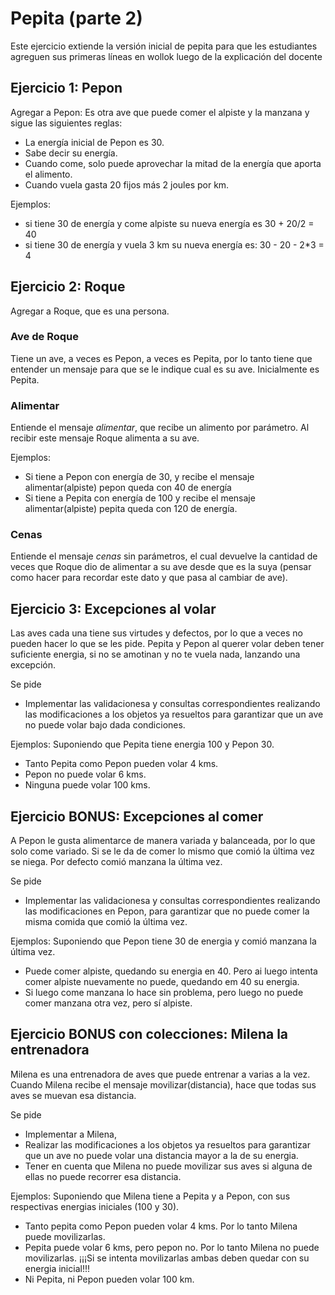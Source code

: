 # Pepita (parte 2)

Este ejercicio extiende la versión inicial de pepita para que les estudiantes agreguen
sus primeras líneas en wollok luego de la explicación del docente

## Ejercicio 1: Pepon

Agregar a Pepon: Es otra ave que puede comer el alpiste y la manzana y sigue las siguientes reglas:

- La energía inicial de Pepon es 30.
- Sabe decir su energía. 
- Cuando come, solo puede aprovechar la mitad de la energía que aporta el alimento.
- Cuando vuela gasta 20 fijos más 2 joules por km. 

Ejemplos:
- si tiene 30 de energía y come alpiste su nueva energía es 30 + 20/2 = 40 
- si tiene 30 de energía y vuela 3 km su nueva energía es: 30 - 20 - 2*3 = 4


## Ejercicio 2: Roque
Agregar a Roque, que es una persona.

### Ave de Roque
Tiene un ave, a veces es Pepon, a veces es Pepita, por lo tanto tiene que entender un mensaje para que se le indique cual es su ave. Inicialmente es Pepita.

### Alimentar

 Entiende el mensaje *alimentar*, que recibe un alimento por parámetro. Al recibir este mensaje Roque alimenta a su ave. 

Ejemplos:
- Si tiene a Pepon con energía de 30, y recibe el mensaje alimentar(alpiste) pepon queda con 40 de energía
- Si tiene a Pepita con energía de 100 y recibe el mensaje alimentar(alpiste) pepita queda con 120 de energía.

### Cenas

Entiende el mensaje *cenas* sin parámetros, el cual devuelve la cantidad de veces que Roque dio de alimentar a su ave desde que es la suya (pensar como hacer para recordar este dato y que pasa al cambiar de ave).


## Ejercicio 3: Excepciones al volar
Las aves cada una tiene sus virtudes y defectos, por lo que a veces no pueden hacer lo que se les pide.
 Pepita y Pepon al querer volar deben tener suficiente energia, si no se amotinan y no te vuela nada, lanzando una excepción.
  
Se pide 
* Implementar las validacionesa y consultas correspondientes realizando las modificaciones a los objetos ya resueltos para garantizar que un ave no puede volar bajo dada condiciones. 

Ejemplos: 
 Suponiendo que Pepita tiene energia 100 y Pepon 30.
 
 * Tanto Pepita como Pepon pueden volar 4 kms.
 * Pepon no puede volar 6 kms.
 * Ninguna puede volar 100 kms.

## Ejercicio BONUS: Excepciones al comer
 A Pepon le gusta alimentarce de manera variada y balanceada, por lo que solo come variado. Si se le da de comer lo mismo que comió la última vez se niega. Por defecto comió manzana la última vez.

Se pide 
* Implementar las validacionesa y consultas correspondientes realizando las modificaciones en Pepon, para garantizar que no puede comer la misma comida que comió la última vez.

Ejemplos: 
 Suponiendo que Pepon tiene 30 de energia y comió manzana la última vez.
 
 * Puede comer alpiste, quedando su energia en 40. Pero ai luego intenta comer alpiste nuevamente no puede, quedando em 40 su energia.
 * Si luego come manzana lo hace sin problema, pero luego no puede comer manzana otra vez, pero sí alpiste.
 
## Ejercicio BONUS con colecciones: Milena la entrenadora

Milena es una entrenadora de aves que puede entrenar a varias a la vez. Cuando Milena recibe el mensaje movilizar(distancia), hace que todas sus aves se muevan esa distancia.

Se pide 
* Implementar a Milena, 
* Realizar las modificaciones a los objetos ya resueltos para garantizar que un ave no puede volar una distancia mayor a la de su energia. 
* Tener en cuenta que Milena no puede movilizar sus aves si alguna de ellas no puede recorrer esa distancia.

Ejemplos: 
 Suponiendo que Milena tiene a Pepita y a Pepon, con sus respectivas energias iniciales (100 y 30).
 
 * Tanto pepita como Pepon pueden volar 4 kms. Por lo tanto Milena puede movilizarlas.
 * Pepita puede volar 6 kms, pero pepon no. Por lo tanto Milena no puede movilizarlas. ¡¡¡Si se intenta movilizarlas ambas deben quedar con su energia inicial!!!
 * Ni Pepita, ni Pepon pueden volar 100 km.
 
 
 
 
 












